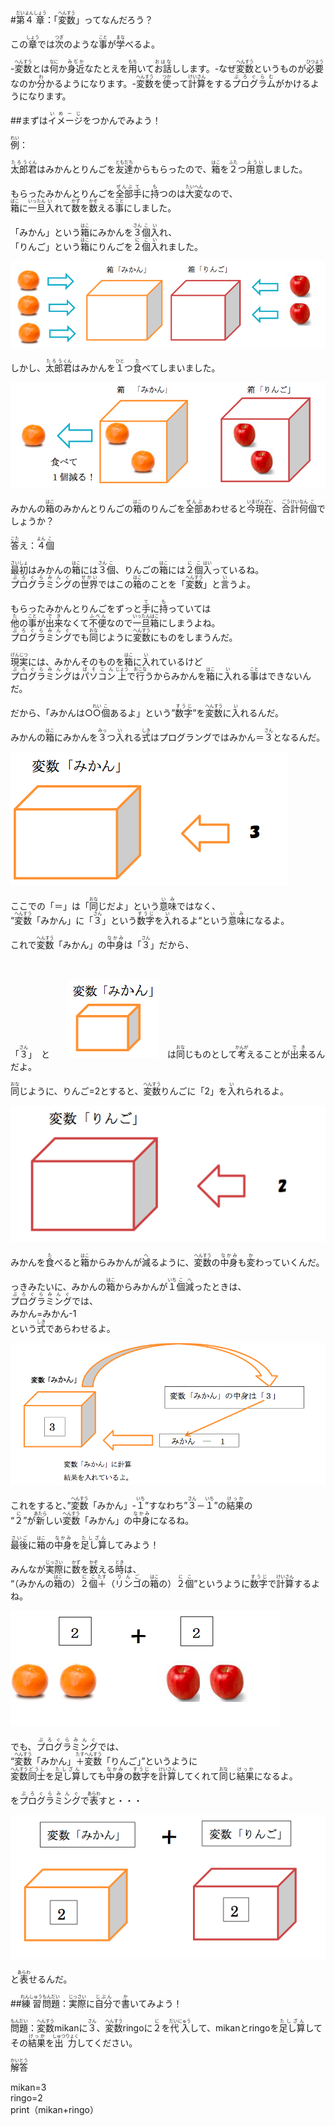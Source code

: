 #<ruby><rb>第<rb><rt>だい</rt></ruby><ruby><rb>４<rb><rt>よん</rt></ruby><ruby><rb>章<rb><rt>しょう</rt></ruby>：「<ruby><rb>変数<rb><rt>へんすう</rt></ruby>」ってなんだろう？
<p>この<ruby><rb>章<rb><rt>しょう</rt></ruby>では<ruby><rb>次<rb><rt>つぎ</rt></ruby>のような<ruby><rb>事<rb><rt>こと</rt></ruby>が<ruby><rb>学<rb><rt>まな</rt></ruby>べるよ。</p>-<ruby><rb>変数<rb><rt>へんすう</rt></ruby>とは<ruby><rb>何<rb><rt>なに</rt></ruby>か<ruby><rb>身近<rb><rt>みぢか</rt></ruby>なたとえを<ruby><rb>用<rb><rt>もち</rt></ruby>いて<ruby><rb>お話<rb><rt>おはな</rt></ruby>しします。-なぜ<ruby><rb>変数<rb><rt>へんすう</rt></ruby>というものが<ruby><rb>必要<rb><rt>ひつよう</rt></ruby>なのか<ruby><rb>分<rb><rt>わ</rt></ruby>かるようになります。-<ruby><rb>変数<rb><rt>へんすう</rt></ruby>を<ruby><rb>使<rb><rt>つか</rt></ruby>って<ruby><rb>計算<rb><rt>けいさん</rt></ruby>をする<ruby><rb>プログラム<rb><rt>ぷろぐらむ</rt></ruby>がかけるようになります。

##まずは<ruby><rb>イメージ<rb><rt>いめーじ</rt></ruby>をつかんでみよう！

<ruby><rb>例<rb><rt>れい</rt></ruby>：<p><ruby><rb>太郎<rb><rt>たろう</rt></ruby><ruby><rb>君<rb><rt>くん</rt></ruby>はみかんとりんごを<ruby><rb>友達<rb><rt>ともだち</rt></ruby>からもらったので、<ruby><rb>箱<rb><rt>はこ</rt></ruby>を<ruby><rb>２<rb><rt>ふた</rt></ruby>つ<ruby><rb>用意<rb><rt>ようい</rt></ruby>しました。</p><p>もらったみかんとりんごを<ruby><rb>全部<rb><rt>ぜんぶ</rt></ruby><ruby><rb>手<rb><rt>て</rt></ruby>に<ruby><rb>持<rb><rt>も</rt></ruby>つのは<ruby><rb>大変<rb><rt>たいへん</rt></ruby>なので、<br/><ruby><rb>箱<rb><rt>ばこ</rt></ruby>に<ruby><rb>一旦<rb><rt>いったん</rt></ruby><ruby><rb>入<rb><rt>い</rt></ruby>れて<ruby><rb>数<rb><rt>かず</rt></ruby>を<ruby><rb>数<rb><rt>かぞ</rt></ruby>える<ruby><rb>事<rb><rt>こと</rt></ruby>にしました。</p><p>「みかん」という<ruby><rb>箱<rb><rt>はこ</rt></ruby>にみかんを<ruby><rb>３<rb><rt>さん</rt></ruby><ruby><rb>個<rb><rt>こ</rt></ruby><ruby><rb>入<rb><rt>い</rt></ruby>れ、<br/>「りんご」という<ruby><rb>箱<rb><rt>はこ</rt></ruby>にりんごを<ruby><rb>２<rb><rt>に</rt></ruby><ruby><rb>個<rb><rt>こ</rt></ruby><ruby><rb>入<rb><rt>い</rt></ruby>れました。　</p>![<ruby><rb>１<rb><rt>いち</rt></ruby>](./img/1.png)<p>しかし、<ruby><rb>太郎<rb><rt>たろう</rt></ruby><ruby><rb>君<rb><rt>くん</rt></ruby>はみかんを<ruby><rb>１<rb><rt>ひと</rt></ruby>つ<ruby><rb>食<rb><rt>た</rt></ruby>べてしまいました。</p><p>![2](./img/2.png)</p><p>みかんの<ruby><rb>箱<rb><rt>はこ</rt></ruby>のみかんとりんごの<ruby><rb>箱<rb><rt>はこ</rt></ruby>のりんごを<ruby><rb>全部<rb><rt>ぜんぶ</rt></ruby>あわせると<ruby><rb>今<rb><rt>いま</rt></ruby><ruby><rb>現在<rb><rt>げんざい</rt></ruby>、<ruby><rb>合計<rb><rt>ごうけい</rt></ruby><ruby><rb>何<rb><rt>なん</rt></ruby><ruby><rb>個<rb><rt>こ</rt></ruby>でしょうか？</p><p><ruby><rb>答<rb><rt>こた</rt></ruby>え：<ruby><rb>４<rb><rt>よん</rt></ruby><ruby><rb>個<rb><rt>こ</rt></ruby></p><p><ruby><rb>最初<rb><rt>さいしょ</rt></ruby>はみかんの<ruby><rb>箱<rb><rt>はこ</rt></ruby>には<ruby><rb>３<rb><rt>さん</rt></ruby><ruby><rb>個<rb><rt>こ</rt></ruby>、りんごの<ruby><rb>箱<rb><rt>はこ</rt></ruby>には<ruby><rb>２<rb><rt>に</rt></ruby><ruby><rb>個<rb><rt>こ</rt></ruby><ruby><rb>入<rb><rt>はい</rt></ruby>っているね。<br/><ruby><rb>プログラミング<rb><rt>ぷろぐらみんぐ</rt></ruby>の<ruby><rb>世界<rb><rt>せかい</rt></ruby>ではこの<ruby><rb>箱<rb><rt>はこ</rt></ruby>のことを「<ruby><rb>変数<rb><rt>へんすう</rt></ruby>」と<ruby><rb>言<rb><rt>い</rt></ruby>うよ。</p><p>もらったみかんとりんごをずっと<ruby><rb>手<rb><rt>て</rt></ruby>に<ruby><rb>持<rb><rt>も</rt></ruby>っていては<br/><ruby><rb>他<rb><rt>た</rt></ruby>の<ruby><rb>事<rb><rt>こと</rt></ruby>が<ruby><rb>出来<rb><rt>でき</rt></ruby>なくて<ruby><rb>不便<rb><rt>ふべん</rt></ruby>なので<ruby><rb>一旦<rb><rt>いったん</rt></ruby><ruby><rb>箱<rb><rt>はこ</rt></ruby>にしまうよね。<br/><ruby><rb>プログラミング<rb><rt>ぷろぐらみんぐ</rt></ruby>でも<ruby><rb>同<rb><rt>おな</rt></ruby>じように<ruby><rb>変数<rb><rt>へんすう</rt></ruby>にものをしまうんだ。</p><p><ruby><rb>現実<rb><rt>げんじつ</rt></ruby>には、みかんそのものを<ruby><rb>箱<rb><rt>はこ</rt></ruby>に<ruby><rb>入<rb><rt>い</rt></ruby>れているけど<br/><ruby><rb>プログラミング<rb><rt>ぷろぐらみんぐ</rt></ruby>は<ruby><rb>パソコン<rb><rt>ぱそこん</rt></ruby><ruby><rb>上<rb><rt>じょう</rt></ruby>で<ruby><rb>行<rb><rt>おこな</rt></ruby>うからみかんを<ruby><rb>箱<rb><rt>はこ</rt></ruby>に<ruby><rb>入<rb><rt>い</rt></ruby>れる<ruby><rb>事<rb><rt>こと</rt></ruby>はできないんだ。</p><p>だから、「みかんは○<ruby><rb>○<rb><rt>れい</rt></ruby><ruby><rb>個<rb><rt>こ</rt></ruby>あるよ」という”<ruby><rb>数字<rb><rt>すうじ</rt></ruby>”を<ruby><rb>変数<rb><rt>へんすう</rt></ruby>に<ruby><rb>入<rb><rt>い</rt></ruby>れるんだ。</p><p>みかんの<ruby><rb>箱<rb><rt>はこ</rt></ruby>にみかんを<ruby><rb>３<rb><rt>みっ</rt></ruby>つ<ruby><rb>入<rb><rt>い</rt></ruby>れる<ruby><rb>式<rb><rt>しき</rt></ruby>はプログラングではみかん＝<ruby><rb>３<rb><rt>さん</rt></ruby>となるんだ。</p>![<ruby><rb>１<rb><rt>いち</rt></ruby>](./img/3.png)<p>ここでの「＝」は「<ruby><rb>同<rb><rt>おな</rt></ruby>じだよ」という<ruby><rb>意味<rb><rt>いみ</rt></ruby>ではなく、<br/>“<ruby><rb>変数<rb><rt>へんすう</rt></ruby>「みかん」に「<ruby><rb>３<rb><rt>さん</rt></ruby>」という<ruby><rb>数字<rb><rt>すうじ</rt></ruby>を<ruby><rb>入<rb><rt>い</rt></ruby>れるよ“という<ruby><rb>意味<rb><rt>いみ</rt></ruby>になるよ。</p><p>これで<ruby><rb>変数<rb><rt>へんすう</rt></ruby>「みかん」の<ruby><rb>中身<rb><rt>なかみ</rt></ruby>は「<ruby><rb>３<rb><rt>さん</rt></ruby>」だから、</p>　　　　　<p>「<ruby><rb>３<rb><rt>さん</rt></ruby>」　と　　![<ruby><rb>１<rb><rt>いち</rt></ruby>](./img/4.png)　は<ruby><rb>同<rb><rt>おな</rt></ruby>じものとして<ruby><rb>考<rb><rt>かんが</rt></ruby>えることが<ruby><rb>出来<rb><rt>でき</rt></ruby>るんだよ。</p><p><ruby><rb>同<rb><rt>おな</rt></ruby>じように、りんご=2とすると、<ruby><rb>変数<rb><rt>へんすう</rt></ruby>りんごに「2」を<ruby><rb>入<rb><rt>い</rt></ruby>れられるよ。</p>![<ruby><rb>１<rb><rt>いち</rt></ruby>](./img/5.png)<p>みかんを<ruby><rb>食<rb><rt>た</rt></ruby>べると<ruby><rb>箱<rb><rt>はこ</rt></ruby>からみかんが<ruby><rb>減<rb><rt>へ</rt></ruby>るように、<ruby><rb>変数<rb><rt>へんすう</rt></ruby>の<ruby><rb>中身<rb><rt>なかみ</rt></ruby>も<ruby><rb>変<rb><rt>か</rt></ruby>わっていくんだ。</p><p>っきみたいに、みかんの<ruby><rb>箱<rb><rt>はこ</rt></ruby>からみかんが<ruby><rb>１<rb><rt>いち</rt></ruby><ruby><rb>個<rb><rt>こ</rt></ruby><ruby><rb>減<rb><rt>へ</rt></ruby>ったときは、<br/><ruby><rb>プログラミング<rb><rt>ぷろぐらみんぐ</rt></ruby>では、<br/>みかん=みかん-1<br/>という<ruby><rb>式<rb><rt>しき</rt></ruby>であらわせるよ。</p>![<ruby><rb>１<rb><rt>いち</rt></ruby>](./img/6.png)<p>これをすると、”<ruby><rb>変数<rb><rt>へんすう</rt></ruby>「みかん」-<ruby><rb>１<rb><rt>いち</rt></ruby>”すなわち”<ruby><rb>３<rb><rt>さん</rt></ruby>－<ruby><rb>１<rb><rt>いち</rt></ruby>”の<ruby><rb>結果<rb><rt>けっか</rt></ruby>の<br/>“<ruby><rb>２<rb><rt>に</rt></ruby>”が<ruby><rb>新<rb><rt>あたら</rt></ruby>しい<ruby><rb>変数<rb><rt>へんすう</rt></ruby>「みかん」の<ruby><rb>中身<rb><rt>なかみ</rt></ruby>になるね。</p><p><ruby><rb>最後<rb><rt>さいご</rt></ruby>に<ruby><rb>箱<rb><rt>はこ</rt></ruby>の<ruby><rb>中身<rb><rt>なかみ</rt></ruby>を<ruby><rb>足し算<rb><rt>たしざん</rt></ruby>してみよう！</p><p>みんなが<ruby><rb>実際<rb><rt>じっさい</rt></ruby>に<ruby><rb>数<rb><rt>かず</rt></ruby>を<ruby><rb>数<rb><rt>かぞ</rt></ruby>える<ruby><rb>時<rb><rt>とき</rt></ruby>は、<br/>“（みかんの<ruby><rb>箱<rb><rt>はこ</rt></ruby>の）<ruby><rb>２<rb><rt>に</rt></ruby><ruby><rb>個<rb><rt>こ</rt></ruby><ruby><rb>＋<rb><rt>たす</rt></ruby>（<ruby><rb>リンゴ<rb><rt>りんご</rt></ruby>の<ruby><rb>箱<rb><rt>はこ</rt></ruby>の）<ruby><rb>２<rb><rt>に</rt></ruby><ruby><rb>個<rb><rt>こ</rt></ruby>”というように<ruby><rb>数字<rb><rt>すうじ</rt></ruby>で<ruby><rb>計算<rb><rt>けいさん</rt></ruby>するよね。</p>![<ruby><rb>１<rb><rt>いち</rt></ruby>](./img/8.png)<p>でも、<ruby><rb>プログラミング<rb><rt>ぷろぐらみんぐ</rt></ruby>では、<br/>“<ruby><rb>変数<rb><rt>へんすう</rt></ruby>「みかん」<ruby><rb>＋<rb><rt>たす</rt></ruby><ruby><rb>変数<rb><rt>へんすう</rt></ruby>「りんご」”というように<br/><ruby><rb>変数<rb><rt>へんすう</rt></ruby><ruby><rb>同士<rb><rt>どうし</rt></ruby>を<ruby><rb>足し算<rb><rt>たしざん</rt></ruby>しても<ruby><rb>中身<rb><rt>なかみ</rt></ruby>の<ruby><rb>数字<rb><rt>すうじ</rt></ruby>を<ruby><rb>計算<rb><rt>けいさん</rt></ruby>してくれて<ruby><rb>同<rb><rt>おな</rt></ruby>じ<ruby><rb>結果<rb><rt>けっか</rt></ruby>になるよ。</p><p>を<ruby><rb>プログラミング<rb><rt>ぷろぐらみんぐ</rt></ruby>で<ruby><rb>表<rb><rt>あらわ</rt></ruby>すと・・・</p><p>![<ruby><rb>１<rb><rt>いち</rt></ruby>](./img/9.png)</p><p>と<ruby><rb>表<rb><rt>あらわ</rt></ruby>せるんだ。

##<ruby><rb>練習<rb><rt>れんしゅう</rt></ruby><ruby><rb>問題<rb><rt>もんだい</rt></ruby>：<ruby><rb>実際<rb><rt>じっさい</rt></ruby>に<ruby><rb>自分<rb><rt>じぶん</rt></ruby>で<ruby><rb>書<rb><rt>か</rt></ruby>いてみよう！

<p><ruby><rb>問題<rb><rt>もんだい</rt></ruby>：<ruby><rb>変数<rb><rt>へんすう</rt></ruby>mikanに<ruby><rb>３<rb><rt>さん</rt></ruby>、<ruby><rb>変数<rb><rt>へんすう</rt></ruby>ringoに<ruby><rb>２<rb><rt>に</rt></ruby>を<ruby><rb>代入<rb><rt>だいにゅう</rt></ruby>して、mikanとringoを<ruby><rb>足し算<rb><rt>たしざん</rt></ruby>してその<ruby><rb>結果<rb><rt>けっか</rt></ruby>を<ruby><rb>出力<rb><rt>しゅつりょく</rt></ruby>してください。</p><p><ruby><rb>解答<rb><rt>かいとう</rt></ruby></p><p>mikan=3<br/>ringo=2<br/>print（mikan+ringo）</p>

